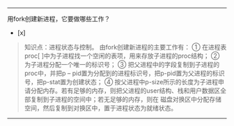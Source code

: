 ---
用fork创建新进程，它要做哪些工作？
- [x]  

> 知识点：进程状态与控制。
> 由fork创建新进程的主要工作有： ① 在进程表proc[ ]中为子进程找一个空闲的表项，用来存放子进程的proc结构； ② 为子进程分配一个唯一的标识号；
> ③ 把父进程中的字段复制到子进程的proc中，并把p – pid置为分配到的进程标识号，把p-pid置为父进程的标识号，把p-stat置为创建状态； ④
> 按父进程中p-size所示的长度为子进程申请分配内存。若有足够的内存，则把父进程的user结构、栈和用户数据区全部复制到子进程的空间中；若无足够的内存，则在
> 磁盘对换区中分配存储空间，然后复制到对换区中，置于进程状态为就绪状态。

---
